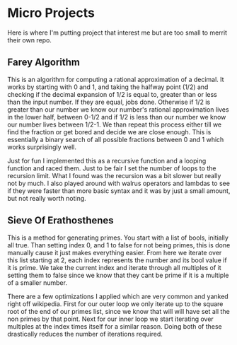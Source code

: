 # Micro Projects
Here is where I'm putting project that interest me but are too small to merrit their own repo.

## Farey Algorithm
This is an algorithm for computing a rational approximation of a decimal. It works by starting with 0 and 1, and taking the halfway point  (1/2) and checking if the decimal expansion of 1/2 is equal to, greater than or less than the input number. If they are equal, jobs done. Otherwise if 1/2 is greater than our number we know our number's rational approximation lives in the lower half, between 0-1/2 and if 1/2 is less than our number we know our number lives between 1/2-1. We than repeat this process either till we find the fraction or get bored and decide we are close enough. This is essentially a binary search of all possible fractions between 0 and 1 which works surprisingly well.

Just for fun I implemented this as a recursive function and a looping function and raced them. Just to be fair I set the number of loops to the recursion limit. What I found was the recursion was a bit slower but really not by much. I also played around with walrus operators and lambdas to see if they were faster than more basic syntax and it was by just a small amount, but not really worth noting.

## Sieve Of Erathosthenes
This is a method for generating primes. You start with a list of bools, initially all true. Than setting index 0, and 1 to false for not being primes, this is done manually cause it just makes everything easier. From here we iterate over this list starting at 2, each index represents the number and its bool value if it is prime. We take the current index and iterate through all multiples of it setting them to false since we know that they cant be prime if it is a multiple of a smaller number.

There are a few optimizations I applied which are very common and yanked right off wikipedia. First for our outer loop we only iterate up to the square root of the end of our primes list, since we know that will will have set all the non primes by that point. Next for our inner loop we start iterating over multiples at the index times itself for a similar reason. Doing both of these drastically reduces the number of iterations required.
